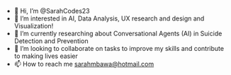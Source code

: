 - 👋 Hi, I’m @SarahCodes23
- 👀 I’m interested in AI, Data Analysis, UX research and design and Visualization!
- 🌱 I’m currently researching about Conversational Agents (AI) in Suicide Detection and Prevention
- 💞️ I’m looking to collaborate on tasks to improve my skills and contribute to making lives easier
- 📫 How to reach me sarahmbawa@hotmail.com

<!---
SarahCodes23/SarahCodes23 is a ✨ special ✨ repository because its `README.md` (this file) appears on your GitHub profile.
You can click the Preview link to take a look at your changes.
--->
